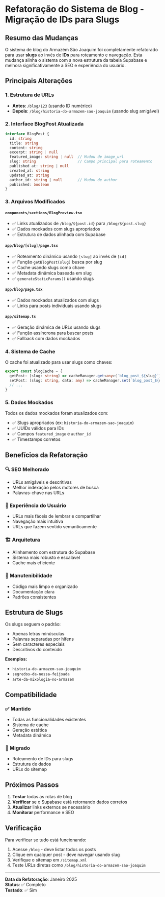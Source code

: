 # Refatoração do Sistema de Blog - Migração de IDs para Slugs

## Resumo das Mudanças

O sistema de blog do Armazém São Joaquim foi completamente refatorado para usar **slugs** ao invés de **IDs** para roteamento e navegação. Esta mudança alinha o sistema com a nova estrutura da tabela Supabase e melhora significativamente a SEO e experiência do usuário.

## Principais Alterações

### 1. **Estrutura de URLs**
- **Antes**: `/blog/123` (usando ID numérico)
- **Depois**: `/blog/historia-do-armazem-sao-joaquim` (usando slug amigável)

### 2. **Interface BlogPost Atualizada**
```typescript
interface BlogPost {
  id: string
  title: string
  content: string
  excerpt: string | null
  featured_image: string | null  // Mudou de image_url
  slug: string                   // Campo principal para roteamento
  published_at: string | null
  created_at: string
  updated_at: string
  author_id: string | null       // Mudou de author
  published: boolean
}
```

### 3. **Arquivos Modificados**

#### `components/sections/BlogPreview.tsx`
- ✅ Links atualizados de `/blog/${post.id}` para `/blog/${post.slug}`
- ✅ Dados mockados com slugs apropriados
- ✅ Estrutura de dados alinhada com Supabase

#### `app/blog/[slug]/page.tsx`
- ✅ Roteamento dinâmico usando `[slug]` ao invés de `[id]`
- ✅ Função `getBlogPost(slug)` busca por slug
- ✅ Cache usando slugs como chave
- ✅ Metadata dinâmica baseada em slug
- ✅ `generateStaticParams()` usando slugs

#### `app/blog/page.tsx`
- ✅ Dados mockados atualizados com slugs
- ✅ Links para posts individuais usando slugs

#### `app/sitemap.ts`
- ✅ Geração dinâmica de URLs usando slugs
- ✅ Função assíncrona para buscar posts
- ✅ Fallback com dados mockados

### 4. **Sistema de Cache**
O cache foi atualizado para usar slugs como chaves:
```typescript
export const blogCache = {
  getPost: (slug: string) => cacheManager.get<any>(`blog_post_${slug}`),
  setPost: (slug: string, data: any) => cacheManager.set(`blog_post_${slug}`, data, 15 * 60 * 1000),
  // ...
}
```

### 5. **Dados Mockados**
Todos os dados mockados foram atualizados com:
- ✅ Slugs apropriados (ex: `historia-do-armazem-sao-joaquim`)
- ✅ UUIDs válidos para IDs
- ✅ Campos `featured_image` e `author_id`
- ✅ Timestamps corretos

## Benefícios da Refatoração

### 🔍 **SEO Melhorado**
- URLs amigáveis e descritivas
- Melhor indexação pelos motores de busca
- Palavras-chave nas URLs

### 👥 **Experiência do Usuário**
- URLs mais fáceis de lembrar e compartilhar
- Navegação mais intuitiva
- URLs que fazem sentido semanticamente

### 🏗️ **Arquitetura**
- Alinhamento com estrutura do Supabase
- Sistema mais robusto e escalável
- Cache mais eficiente

### 🔧 **Manutenibilidade**
- Código mais limpo e organizado
- Documentação clara
- Padrões consistentes

## Estrutura de Slugs

Os slugs seguem o padrão:
- Apenas letras minúsculas
- Palavras separadas por hífens
- Sem caracteres especiais
- Descritivos do conteúdo

**Exemplos:**
- `historia-do-armazem-sao-joaquim`
- `segredos-da-nossa-feijoada`
- `arte-da-mixologia-no-armazem`

## Compatibilidade

### ✅ **Mantido**
- Todas as funcionalidades existentes
- Sistema de cache
- Geração estática
- Metadata dinâmica

### 🔄 **Migrado**
- Roteamento de IDs para slugs
- Estrutura de dados
- URLs do sitemap

## Próximos Passos

1. **Testar** todas as rotas de blog
2. **Verificar** se o Supabase está retornando dados corretos
3. **Atualizar** links externos se necessário
4. **Monitorar** performance e SEO

## Verificação

Para verificar se tudo está funcionando:

1. Acesse `/blog` - deve listar todos os posts
2. Clique em qualquer post - deve navegar usando slug
3. Verifique o sitemap em `/sitemap.xml`
4. Teste URLs diretas como `/blog/historia-do-armazem-sao-joaquim`

---

**Data da Refatoração**: Janeiro 2025  
**Status**: ✅ Completo  
**Testado**: ✅ Sim 